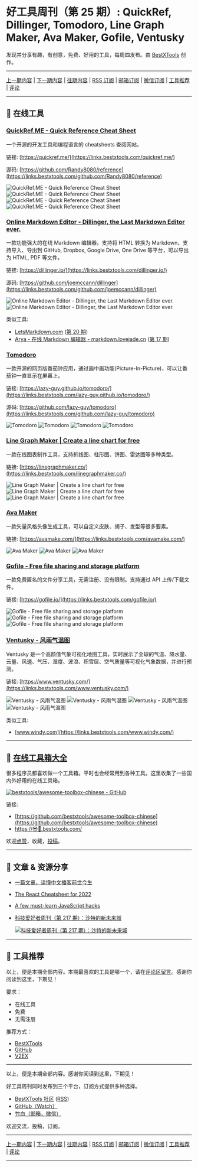 # 好工具周刊（第 25 期）: QuickRef, Dillinger, Tomodoro, Line Graph Maker, Ava Maker, Gofile, Ventusky

发现并分享有趣，有创意，免费、好用的工具，每周四发布。由 [BestXTools](https://www.bestxtools.com/) 创作。

---

[上一期内容](https://github.com/bestxtools/weekly-cn/blob/main/docs/issue-24.md) | [下一期内容](https://github.com/bestxtools/weekly-cn/blob/main/docs/issue-26.md) | [往期内容](https://github.com/bestxtools/weekly-cn) | [RSS 订阅](https://discuss-cn.bestxtools.com/t/weekly) | [邮箱订阅](https://bestxtools.zhubai.love/?subscribe=1) | [微信订阅](https://discuss-cn.bestxtools.com/d/5/2) | [工具推荐](https://discuss-cn.bestxtools.com/d/8) | [评论](https://discuss-cn.bestxtools.com/d/65/3)

---

## 🌈 在线工具

### [QuickRef.ME - Quick Reference Cheat Sheet](https://links.bestxtools.com/quickref.me/)

一个开源的开发工具和编程语言的 cheatsheets 查阅网站。

链接: [https://quickref.me/](https://links.bestxtools.com/quickref.me/)

源码: [https://github.com/Randy8080/reference](https://links.bestxtools.com/github.com/Randy8080/reference)

![QuickRef.ME - Quick Reference Cheat Sheet](https://cdn.jsdelivr.net/gh/bestxtools/weekly-cn@main/images/2022-08-10-17-07-01.png)
![QuickRef.ME - Quick Reference Cheat Sheet](https://cdn.jsdelivr.net/gh/bestxtools/weekly-cn@main/images/2022-08-10-17-07-02.png)
![QuickRef.ME - Quick Reference Cheat Sheet](https://cdn.jsdelivr.net/gh/bestxtools/weekly-cn@main/images/2022-08-10-17-07-03.png)
![QuickRef.ME - Quick Reference Cheat Sheet](https://cdn.jsdelivr.net/gh/bestxtools/weekly-cn@main/images/2022-08-10-17-07-04.png)

### [Online Markdown Editor - Dillinger, the Last Markdown Editor ever.](https://links.bestxtools.com/dillinger.io/)

一款功能强大的在线 Markdown 编辑器。支持将 HTML 转换为 Markdown，支持导入、导出到 GitHub, Dropbox, Google Drive, One Drive 等平台，可以导出为 HTML, PDF 等文件。

链接: [https://dillinger.io/](https://links.bestxtools.com/dillinger.io/)

源码: [https://github.com/joemccann/dillinger](https://links.bestxtools.com/github.com/joemccann/dillinger)

![Online Markdown Editor - Dillinger, the Last Markdown Editor ever.](https://cdn.jsdelivr.net/gh/bestxtools/weekly-cn@main/images/2022-08-10-18-03-01.png)
![Online Markdown Editor - Dillinger, the Last Markdown Editor ever.](https://cdn.jsdelivr.net/gh/bestxtools/weekly-cn@main/images/2022-08-10-18-03-02.png)

类似工具:

- [LetsMarkdown.com](https://links.bestxtools.com/letsmarkdown.com/) ([第 20 期](https://discuss-cn.bestxtools.com/d/57))
- [Arya - 在线 Markdown 编辑器 - markdown.lovejade.cn](https://links.bestxtools.com/markdown.lovejade.cn/) ([第 17 期](https://discuss-cn.bestxtools.com/d/43))

### [Tomodoro](https://links.bestxtools.com/lazy-guy.github.io/tomodoro/)

一款开源的网页版番茄钟应用，通过画中画功能(Picture-In-Picture)，可以让番茄钟一直显示在屏幕上。

链接: [https://lazy-guy.github.io/tomodoro/](https://links.bestxtools.com/lazy-guy.github.io/tomodoro/)

源码: [https://github.com/lazy-guy/tomodoro](https://links.bestxtools.com/github.com/lazy-guy/tomodoro)

![Tomodoro](https://cdn.jsdelivr.net/gh/bestxtools/weekly-cn@main/images/2022-08-10-16-47-01.png)
![Tomodoro](https://cdn.jsdelivr.net/gh/bestxtools/weekly-cn@main/images/2022-08-10-16-47-03.png)
![Tomodoro](https://cdn.jsdelivr.net/gh/bestxtools/weekly-cn@main/images/2022-08-10-16-47-02.png)
![Tomodoro](https://cdn.jsdelivr.net/gh/bestxtools/weekly-cn@main/images/2022-08-10-16-47-04.png)

### [Line Graph Maker | Create a line chart for free](https://links.bestxtools.com/linegraphmaker.co/)

一款在线图表制作工具，支持折线图、柱形图、饼图、雷达图等多种类型。

链接: [https://linegraphmaker.co/](https://links.bestxtools.com/linegraphmaker.co/)

![Line Graph Maker | Create a line chart for free](https://cdn.jsdelivr.net/gh/bestxtools/weekly-cn@main/images/2022-08-10-16-36-01.png)
![Line Graph Maker | Create a line chart for free](https://cdn.jsdelivr.net/gh/bestxtools/weekly-cn@main/images/2022-08-10-16-36-02.png)
![Line Graph Maker | Create a line chart for free](https://cdn.jsdelivr.net/gh/bestxtools/weekly-cn@main/images/2022-08-10-16-36-03.png)

### [Ava Maker](https://links.bestxtools.com/avamake.com/)

一款矢量风格头像生成工具，可以自定义皮肤、胡子、发型等很多要素。

链接: [https://avamake.com/](https://links.bestxtools.com/avamake.com/)

![Ava Maker](https://cdn.jsdelivr.net/gh/bestxtools/weekly-cn@main/images/2022-08-10-17-26-01.png)
![Ava Maker](https://cdn.jsdelivr.net/gh/bestxtools/weekly-cn@main/images/2022-08-10-17-26-02.png)
![Ava Maker](https://cdn.jsdelivr.net/gh/bestxtools/weekly-cn@main/images/2022-08-10-17-26-03.png)

### [Gofile - Free file sharing and storage platform](https://links.bestxtools.com/gofile.io/)

一款免费匿名的文件分享工具，无需注册、没有限制。支持通过 API 上传/下载文件。

链接: [https://gofile.io/](https://links.bestxtools.com/gofile.io/)

![Gofile - Free file sharing and storage platform](https://cdn.jsdelivr.net/gh/bestxtools/weekly-cn@main/images/2022-08-10-22-40-01.png)
![Gofile - Free file sharing and storage platform](https://cdn.jsdelivr.net/gh/bestxtools/weekly-cn@main/images/2022-08-10-22-40-02.png)
![Gofile - Free file sharing and storage platform](https://cdn.jsdelivr.net/gh/bestxtools/weekly-cn@main/images/2022-08-10-22-40-03.png)

### [Ventusky - 风雨气温图](https://links.bestxtools.com/www.ventusky.com/)

Ventusky 是一个高颜值气象可视化地图工具，实时展示了全球的气温、降水量、云量、风速、气压、湿度、波浪、积雪层、空气质量等可视化气象数据，并进行预测。

链接: [https://www.ventusky.com/](https://links.bestxtools.com/www.ventusky.com/)

![Ventusky - 风雨气温图](https://cdn.jsdelivr.net/gh/bestxtools/weekly-cn@main/images/2022-08-10-23-01-01.png)
![Ventusky - 风雨气温图](https://cdn.jsdelivr.net/gh/bestxtools/weekly-cn@main/images/2022-08-10-23-01-02.png)
![Ventusky - 风雨气温图](https://cdn.jsdelivr.net/gh/bestxtools/weekly-cn@main/images/2022-08-10-23-01-03.png)
![Ventusky - 风雨气温图](https://cdn.jsdelivr.net/gh/bestxtools/weekly-cn@main/images/2022-08-10-23-01-04.png)

类似工具:

- [www.windy.com](https://links.bestxtools.com/www.windy.com/)

---

## 🧰 [在线工具箱大全](https://awesome-toolbox-chinese.bestxtools.com/)

很多程序员都喜欢做一个工具箱。平时也会经常用到各种工具。这里收集了一些国内外好用的在线工具箱。

[![bestxtools/awesome-toolbox-chinese - GitHub](https://gh-card.dev/repos/bestxtools/awesome-toolbox-chinese.svg?fullname=)](https://github.com/bestxtools/awesome-toolbox-chinese)

链接:

- [https://github.com/bestxtools/awesome-toolbox-chinese](https://github.com/bestxtools/awesome-toolbox-chinese)
- [https://😎🧰.bestxtools.com/](https://😎🧰.bestxtools.com/)

欢迎[点赞](https://github.com/bestxtools/awesome-toolbox-chinese)，收藏，[投稿](https://github.com/bestxtools/awesome-toolbox-chinese/issues)。

---

## 🌈 文章 & 资源分享

- [一篇文章，读懂中文播客前世今生](https://links.bestxtools.com/sspai.com/post/74874)

- [The React Cheatsheet for 2022](https://links.bestxtools.com/www.freecodecamp.org/news/the-react-cheatsheet/)

- [A few must-learn JavaScript hacks](https://links.bestxtools.com/blog.devgenius.io/a-few-must-learn-javascript-hacks-50c84dfb5010)

- [科技爱好者周刊（第 217 期）：沙特的新未来城](https://links.bestxtools.com/www.ruanyifeng.com/blog/2022/08/weekly-issue-217.html)

  [![科技爱好者周刊（第 217 期）：沙特的新未来城](https://cdn.jsdelivr.net/gh/bestxtools/weekly-cn@main/images/2022-08-10-23-02-01.png)](https://links.bestxtools.com/www.ruanyifeng.com/blog/2022/08/weekly-issue-217.html)

---

## 🌈 工具推荐

以上，便是本期全部内容。本期最喜欢的工具是哪一个，请在[评论区留言](https://discuss-cn.bestxtools.com/d/65/3)。感谢你阅读到这里，下期见！

要求：

- 在线工具
- 免费
- 无需注册

推荐方式：

- [BestXTools](https://discuss-cn.bestxtools.com/d/8)
- [GitHub](https://github.com/bestxtools/weekly-cn/issues)
- [V2EX](https://links.bestxtools.com/www.v2ex.com/t/836201?r=BestXTools)

---

以上，便是本期全部内容。感谢你阅读到这里，下期见！

好工具周刊同时发布到三个平台，订阅方式提供多种选择。

- [BestXTools 社区](https://discuss-cn.bestxtools.com/t/weekly) ([RSS](https://discuss-cn.bestxtools.com/atom/t/weekly/discussions))
- [GitHub（Watch）](https://github.com/bestxtools/weekly-cn)
- [竹白（邮箱，微信）](https://bestxtools.zhubai.love/?subscribe=1)

欢迎交流，投稿，订阅。

---

[上一期内容](https://github.com/bestxtools/weekly-cn/blob/main/docs/issue-24.md) | [下一期内容](https://github.com/bestxtools/weekly-cn/blob/main/docs/issue-26.md) | [往期内容](https://github.com/bestxtools/weekly-cn) | [RSS 订阅](https://discuss-cn.bestxtools.com/t/weekly) | [邮箱订阅](https://bestxtools.zhubai.love/?subscribe=1) | [微信订阅](https://discuss-cn.bestxtools.com/d/5/2) | [工具推荐](https://discuss-cn.bestxtools.com/d/8) | [评论](https://discuss-cn.bestxtools.com/d/65/3)

---
